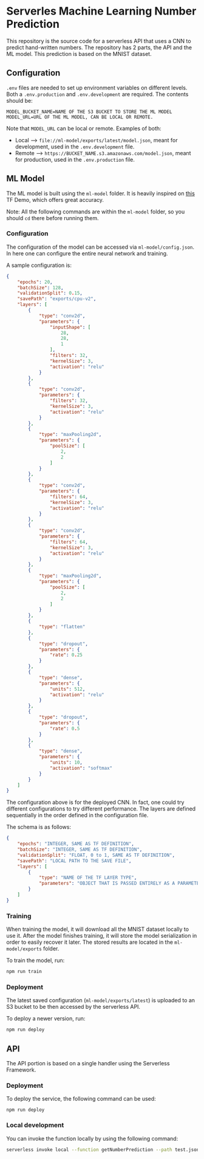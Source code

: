 # Serverles Machine Learning Number Prediction

This repository is the source code for a serverless API that uses a CNN to predict hand-written numbers. The repository has 2 parts, the API and the ML model. This prediction is based on the MNIST dataset.

## Configuration

`.env` files are needed to set up environment variables on different levels. Both a `.env.production` and `.env.development` are required. The contents should be:
```
MODEL_BUCKET_NAME=NAME OF THE S3 BUCKET TO STORE THE ML MODEL
MODEL_URL=URL OF THE ML MODEL, CAN BE LOCAL OR REMOTE.
```

Note that `MODEL_URL` can be local or remote. Examples of both:
- Local --> `file://ml-model/exports/latest/model.json`, meant for development, used in the `.env.development` file.
- Remote --> `https://BUCKET_NAME.s3.amazonaws.com/model.json`, meant for production, used in the `.env.production` file.

## ML Model

The ML model is built using the `ml-model` folder. It is heavily inspired on [this](https://github.com/tensorflow/tfjs-examples/tree/1f6209de0bb9c198addc7bc13372259591aa7928/mnist-node) TF Demo, which offers great accuracy.

Note: All the following commands are within the `ml-model` folder, so you should `cd` there before running them.

### Configuration

The configuration of the model can be accessed via `ml-model/config.json`. In here one can configure the entire neural network and training.

A sample configuration is:
```json
{
    "epochs": 20,
    "batchSize": 128,
    "validationSplit": 0.15,
    "savePath": "exports/cpu-v2",
    "layers": [
        {
            "type": "conv2d",
            "parameters": {
                "inputShape": [
                    28,
                    28,
                    1
                ],
                "filters": 32,
                "kernelSize": 3,
                "activation": "relu"
            }
        },
        {
            "type": "conv2d",
            "parameters": {
                "filters": 32,
                "kernelSize": 3,
                "activation": "relu"
            }
        },
        {
            "type": "maxPooling2d",
            "parameters": {
                "poolSize": [
                    2,
                    2
                ]
            }
        },
        {
            "type": "conv2d",
            "parameters": {
                "filters": 64,
                "kernelSize": 3,
                "activation": "relu"
            }
        },
        {
            "type": "conv2d",
            "parameters": {
                "filters": 64,
                "kernelSize": 3,
                "activation": "relu"
            }
        },
        {
            "type": "maxPooling2d",
            "parameters": {
                "poolSize": [
                    2,
                    2
                ]
            }
        },
        {
            "type": "flatten"
        },
        {
            "type": "dropout",
            "parameters": {
                "rate": 0.25
            }
        },
        {
            "type": "dense",
            "parameters": {
                "units": 512,
                "activation": "relu"
            }
        },
        {
            "type": "dropout",
            "parameters": {
                "rate": 0.5
            }
        },
        {
            "type": "dense",
            "parameters": {
                "units": 10,
                "activation": "softmax"
            }
        }
    ]
}
```

The configuration above is for the deployed CNN. In fact, one could try different configurations to try different performance. The layers are defined sequentially in the order defined in the configuration file.

The schema is as follows:
```json
{
    "epochs": "INTEGER, SAME AS TF DEFINITION",
    "batchSize": "INTEGER, SAME AS TF DEFINITION",
    "validationSplit": "FLOAT, 0 to 1, SAME AS TF DEFINITION",
    "savePath": "LOCAL PATH TO THE SAVE FILE",
    "layers": [
        {
            "type": "NAME OF THE TF LAYER TYPE",
            "parameters": "OBJECT THAT IS PASSED ENTIRELY AS A PARAMETER, NOT DECLARED IF THE FUNCTION TYPE HAS NO PARAMETERS"
        }
    ]
}
```

### Training

When training the model, it will download all the MNIST dataset locally to use it. After the model finishes training, it will store the model serialization in order to easily recover it later. The stored results are located in the `ml-model/exports` folder.

To train the model, run:
```bash
npm run train
```

### Deployment

The latest saved configuration (`ml-model/exports/latest`) is uploaded to an S3 bucket to be then accessed by the serverless API.

To deploy a newer version, run:
```bash
npm run deploy
```

## API

The API portion is based on a single handler using the Serverless Framework.

### Deployment

To deploy the service, the following command can be used:
```
npm run deploy
```

### Local development

You can invoke the function locally by using the following command:

```bash
serverless invoke local --function getNumberPrediction --path test.json
```
